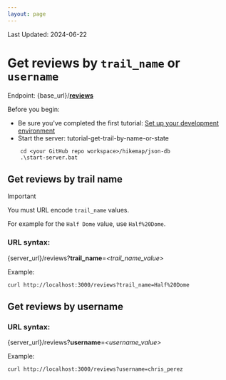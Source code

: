 ```yaml
---
layout: page
---
```

Last Updated: 2024-06-22

# Get reviews by `trail_name` or `username`

Endpoint: {base_url}/**[reviews](reviews.html)**

Before you begin: 
* Be sure you've completed the first tutorial: [Set up your development environment](tutorial-getting-started.html)
* Start the server: tutorial-get-trail-by-name-or-state
```
    cd <your GitHub repo workspace>/hikemap/json-db
    .\start-server.bat
 ```

## Get reviews by trail name
> [!IMPORTANT]
> You must URL encode `trail_name` values.

For example for the `Half Dome` value, use `Half%20Dome`.

### URL syntax: 
{server_url}/reviews?**trail_name**=*<trail_name_value>*  

Example:
```
curl http://localhost:3000/reviews?trail_name=Half%20Dome
```

## Get reviews by username

### URL syntax: 
{server_url}/reviews?**username**=*<username_value>*

Example:
```
curl http://localhost:3000/reviews?username=chris_perez
```